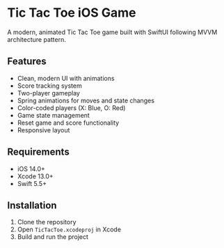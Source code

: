 # Tic Tac Toe iOS Game

A modern, animated Tic Tac Toe game built with SwiftUI following MVVM architecture pattern.

## Features

- Clean, modern UI with animations
- Score tracking system
- Two-player gameplay
- Spring animations for moves and state changes
- Color-coded players (X: Blue, O: Red)
- Game state management
- Reset game and score functionality
- Responsive layout


## Requirements

- iOS 14.0+
- Xcode 13.0+
- Swift 5.5+

## Installation

1. Clone the repository
2. Open `TicTacToe.xcodeproj` in Xcode
3. Build and run the project
